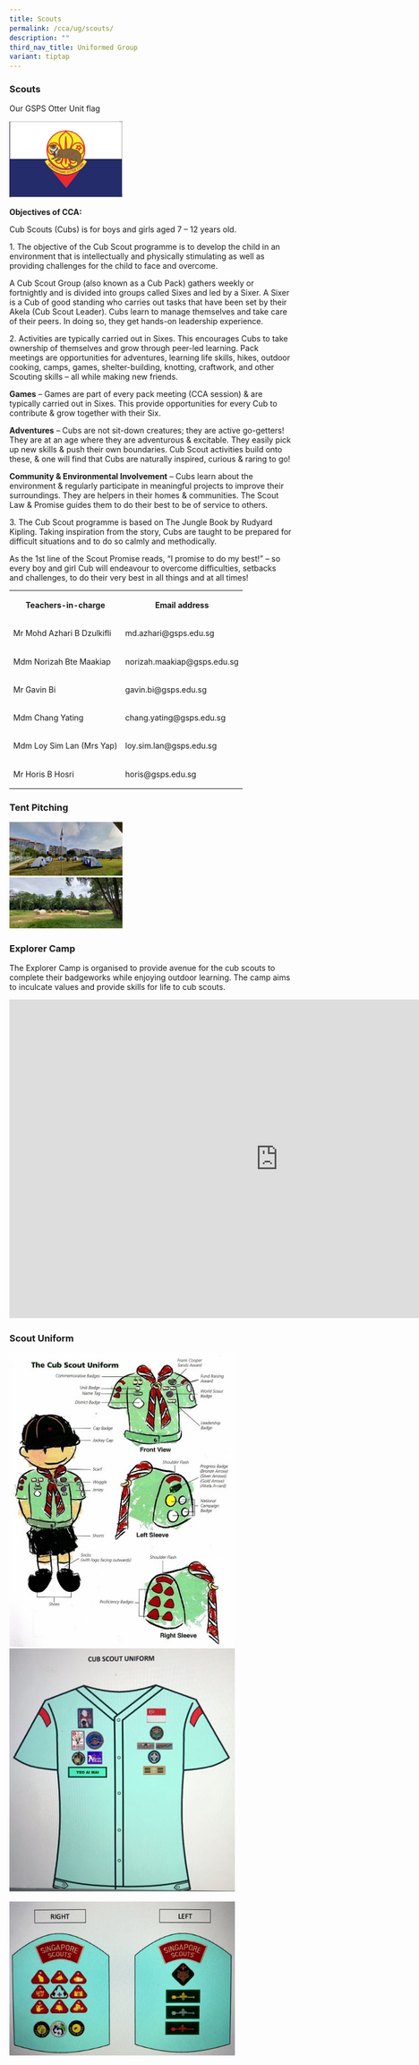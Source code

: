 ```yaml
---
title: Scouts
permalink: /cca/ug/scouts/
description: ""
third_nav_title: Uniformed Group
variant: tiptap
---
```

<h3><strong>Scouts</strong></h3>
<p>Our GSPS Otter Unit flag</p>
<div class="isomer-image-wrapper">
<img style="width: 40%;" height="auto" width="100%" alt="" src="/images/Otter_Unit_Flag.jpg">
</div>
<p><strong>Objectives of CCA:</strong>
</p>
<p>Cub Scouts (Cubs) is for boys and girls aged 7 – 12 years old.</p>
<p>1. The objective of the Cub Scout programme is to develop the child in
an environment that is intellectually and physically stimulating as well
as providing challenges for the child to face and overcome.</p>
<p>A Cub Scout Group (also known as a Cub Pack) gathers weekly or fortnightly
and is divided into groups called Sixes and led by a Sixer. A Sixer is
a Cub of good standing who carries out tasks that have been set by their
Akela (Cub Scout Leader). Cubs learn to manage themselves and take care
of their peers. In doing so, they get hands-on leadership experience.</p>
<p>2. Activities are typically carried out in Sixes. This encourages Cubs
to take ownership of themselves and grow through peer-led learning. Pack
meetings are opportunities for adventures, learning life skills, hikes,
outdoor cooking, camps, games, shelter-building, knotting, craftwork, and
other Scouting skills – all while making new friends.</p>
<p><strong>Games</strong> – Games are part of every pack meeting (CCA session)
&amp; are typically carried out in Sixes. This provide opportunities for
every Cub to contribute &amp; grow together with their Six.</p>
<p><strong>Adventures</strong> – Cubs are not sit-down creatures; they are
active go-getters! They are at an age where they are adventurous &amp;
excitable. They easily pick up new skills &amp; push their own boundaries.
Cub Scout activities build onto these, &amp; one will find that Cubs are
naturally inspired, curious &amp; raring to go!</p>
<p><strong>Community &amp; Environmental Involvement</strong> – Cubs learn
about the environment &amp; regularly participate in meaningful projects
to improve their surroundings. They are helpers in their homes &amp; communities.
The Scout Law &amp; Promise guides them to do their best to be of service
to others.</p>
<p>3. The Cub Scout programme is based on The Jungle Book by Rudyard Kipling.
Taking inspiration from the story, Cubs are taught to be prepared for difficult
situations and to do so calmly and methodically.</p>
<p>As the 1st line of the Scout Promise reads, “I promise to do my best!”
– so every boy and girl Cub will endeavour to overcome difficulties, setbacks
and challenges, to do their very best in all things and at all times!</p>
<p></p>
<table style="minWidth: 50px">
<colgroup>
<col>
<col>
</colgroup>
<tbody>
<tr>
<th rowspan="1" colspan="1">
<p>Teachers-in-charge</p>
</th>
<th rowspan="1" colspan="1">
<p>Email address</p>
</th>
</tr>
<tr>
<td rowspan="1" colspan="1">
<p>Mr Mohd Azhari B Dzulkifli</p>
</td>
<td rowspan="1" colspan="1">
<p>md.azhari@gsps.edu.sg</p>
</td>
</tr>
<tr>
<td rowspan="1" colspan="1">
<p>Mdm Norizah Bte Maakiap</p>
</td>
<td rowspan="1" colspan="1">
<p>norizah.maakiap@gsps.edu.sg</p>
</td>
</tr>
<tr>
<td rowspan="1" colspan="1">
<p>Mr Gavin Bi</p>
</td>
<td rowspan="1" colspan="1">
<p>gavin.bi@gsps.edu.sg</p>
</td>
</tr>
<tr>
<td rowspan="1" colspan="1">
<p>Mdm Chang Yating</p>
</td>
<td rowspan="1" colspan="1">
<p>chang.yating@gsps.edu.sg</p>
</td>
</tr>
<tr>
<td rowspan="1" colspan="1">
<p>Mdm Loy Sim Lan (Mrs Yap)</p>
</td>
<td rowspan="1" colspan="1">
<p>loy.sim.lan@gsps.edu.sg</p>
</td>
</tr>
<tr>
<td rowspan="1" colspan="1">
<p>Mr Horis B Hosri</p>
</td>
<td rowspan="1" colspan="1">
<p>horis@gsps.edu.sg</p>
</td>
</tr>
</tbody>
</table>
<h3></h3>
<h3><strong>Tent Pitching</strong></h3>
<div class="isomer-image-wrapper">
<img style="width: 40%;" height="auto" width="100%" alt="" src="/images/scout2.jpg">
</div>
<div class="isomer-image-wrapper">
<img style="width: 40%;" height="auto" width="100%" alt="" src="/images/scout1.jpg">
</div>
<p></p>
<h3><strong>Explorer Camp</strong></h3>
<p>The Explorer Camp is organised to provide avenue for the cub scouts to
complete their badgeworks while enjoying outdoor learning. The camp aims
to inculcate values and provide skills for life to cub scouts.</p>
<div class="iframe-wrapper">
<iframe height="569" width="960" allowfullscreen="true" frameborder="0" src="https://docs.google.com/presentation/d/e/2PACX-1vTLo1lxfMYMneJ3rVrZOJpHy7rhPtEbJaYDCUG8Tk_b8s14Qt9w_lhBkA94EhBAhp7k71r6reE3P0vb/embed?start=false&amp;loop=false&amp;delayms=3000"></iframe>
</div>
<h3><strong>Scout Uniform</strong></h3>
<div class="isomer-image-wrapper">
<img style="width:80%" height="auto" width="100%" src="/images/sch%20uniform.jpg">
</div>
<div class="isomer-image-wrapper">
<img style="width:80%; margin-bottom:15px" height="auto" width="100%" src="/images/badge1.jpg">
</div>
<div class="isomer-image-wrapper">
<img style="width:80%" height="auto" width="100%" src="/images/badge2.jpg">
</div>
<p></p>